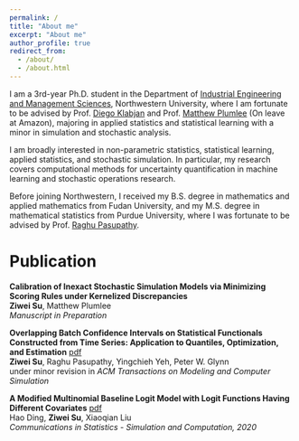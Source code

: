 ```yaml
---
permalink: /
title: "About me"
excerpt: "About me"
author_profile: true
redirect_from: 
  - /about/
  - /about.html
---
```


I am a 3rd-year Ph.D. student in the Department of [Industrial Engineering and Management Sciences](https://www.mccormick.northwestern.edu/industrial/), Northwestern University, where I am fortunate to be advised by Prof. [Diego Klabjan](https://dynresmanagement.com/index.html) and Prof. [Matthew Plumlee](http://users.iems.northwestern.edu/~mplumlee/) (On leave at Amazon), majoring in applied statistics and statistical learning with a minor in simulation and stochastic analysis.

I am broadly interested in non-parametric statistics, statistical learning, applied statistics, and stochastic simulation. In particular, my research covers computational methods for uncertainty quantification in machine learning and stochastic operations research.

Before joining Northwestern, I received my B.S. degree in mathematics and applied mathematics from Fudan University, and my M.S. degree in mathematical statistics from Purdue University, where I was fortunate to be advised by Prof. [Raghu Pasupathy](https://web.ics.purdue.edu/~pasupath/).

# Publication

**Calibration of Inexact Stochastic Simulation Models via Minimizing Scoring Rules under Kernelized Discrepancies**  
**Ziwei Su**, Matthew Plumlee  
<em>Manuscript in Preparation</em>

**Overlapping Batch Confidence Intervals on Statistical Functionals Constructed from Time Series: Application to Quantiles, Optimization, and Estimation** [pdf](https://arxiv.org/abs/2307.08609)  
**Ziwei Su**, Raghu Pasupathy, Yingchieh Yeh, Peter W. Glynn  
under minor revision in <em>ACM Transactions on Modeling and Computer Simulation</em>

**A Modified Multinomial Baseline Logit Model with Logit Functions Having Different Covariates** [pdf](https://www.tandfonline.com/doi/pdf/10.1080/03610918.2018.1529238)  
Hao Ding, **Ziwei Su**, Xiaoqian Liu  
<em>Communications in Statistics - Simulation and Computation, 2020</em>
